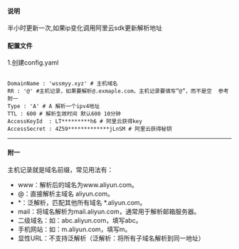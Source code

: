 #### 说明
半小时更新一次,如果ip变化调用阿里云sdk更新解析地址


#### 配置文件
1.创建config.yaml

```

DomainName : 'wssmyy.xyz' # 主机域名
RR : '@' #主机记录，如果要解析@.exmaple.com，主机记录要填写”@”，而不是空  参考附一
Type : 'A' # A 解析一个ipv4地址
TTL : 600 # 解析生效时间 默认600 10分钟
AccessKeyId  : LT*********h6 # 阿里云获得key
AccessSecret : 4Z59*************jLnSM # 阿里云获得秘钥

```

---
#### 附一
主机记录就是域名前缀，常见用法有：
 - www：解析后的域名为www.aliyun.com。
 - @：直接解析主域名 aliyun.com。
 - *：泛解析，匹配其他所有域名 *.aliyun.com。
 - mail：将域名解析为mail.aliyun.com，通常用于解析邮箱服务器。
 - 二级域名：如：abc.aliyun.com，填写abc。
 - 手机网站：如：m.aliyun.com，填写m。
 - 显性URL：不支持泛解析（泛解析：将所有子域名解析到同一地址）
